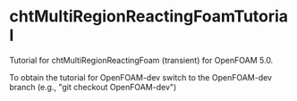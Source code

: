 # chtMultiRegionReactingFoamTutorial
Tutorial for chtMultiRegionReactingFoam (transient) for OpenFOAM 5.0.

To obtain the tutorial for OpenFOAM-dev switch to the OpenFOAM-dev branch (e.g., "git checkout OpenFOAM-dev")

